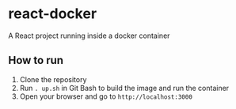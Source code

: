 # react-docker
A React project running inside a docker container

## How to run
1. Clone the repository
2. Run `. up.sh` in Git Bash to build the image and run the container
3. Open your browser and go to `http://localhost:3000`